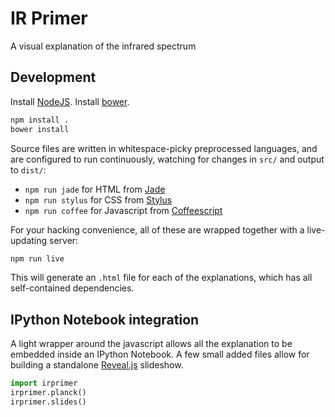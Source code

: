 # IR Primer
A visual explanation of the infrared spectrum

## Development
Install [NodeJS](http://nodejs.org). Install [bower](http://bower.io).

```bash
npm install .
bower install
```

Source files are written in whitespace-picky preprocessed languages, and are configured to run continuously, watching for changes in `src/` and output to `dist/`:
- `npm run jade` for HTML from [Jade](http://jadelang.org)
- `npm run stylus` for CSS from [Stylus](http://stylus.org)
- `npm run coffee` for Javascript from [Coffeescript](http:/coffeescript)

For your hacking convenience, all of these are wrapped together with a live-updating server:

```bash
npm run live
```

This will generate an `.html` file for each of the explanations, which has all self-contained dependencies.

## IPython Notebook integration
A light wrapper around the javascript allows all the explanation to be embedded inside an IPython Notebook. A few small added files allow for building a standalone [Reveal.js](http://revealjs.org) slideshow.

```python
import irprimer
irprimer.planck()
irprimer.slides()
```
